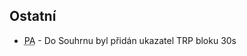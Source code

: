 ﻿---
categories: [fenix]
layout: fenix
---


## Ostatní
<ul>
	<li><abbr title="Postanalýza">PA</abbr> - Do Souhrnu byl přidán ukazatel TRP bloku 30s</li>
</ul>







